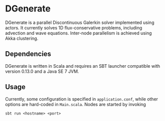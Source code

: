 DGenerate
=========

DGenerate is a parallel Discontinuous Galerkin solver implemented using actors.
It currently solves 1D flux-conservative problems, including advection and wave
equations.  Inter-node parallelism is achieved using Akka clustering.

Dependencies
------------
DGenerate is written in Scala and requires an SBT launcher compatible with
version 0.13.0 and a Java SE 7 JVM.

Usage
-----
Currently, some configuration is specified in `application.conf`, while other
options are hard-coded in `Main.scala`.  Nodes are started by invoking

    sbt run <hostname> <port>
